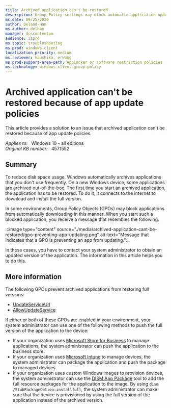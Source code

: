 ```yaml
---
title: Archived application can't be restored
description: Group Policy settings may block automatic application updates. Blocked on-demand applications must be updated by other means before they can be used.
ms.date: 09/25/2020
author: Deland-Han 
ms.author: delhan
manager: dcscontentpm
audience: itpro
ms.topic: troubleshooting
ms.prod: windows-client
localization_priority: medium
ms.reviewer: kaushika, erwong
ms.prod-support-area-path: AppLocker or software restriction policies
ms.technology: windows-client-group-policy
---
```

# Archived application can't be restored because of app update policies

This article provides a solution to an issue that archived application can't be restored because of app update policies.

_Applies to:_ &nbsp; Windows 10 - all editions  
_Original KB number:_ &nbsp; 4571552

## Summary

To reduce disk space usage, Windows automatically archives applications that you don't use frequently. On a new Windows device, some applications are archived out-of-the-box. The first time you start an archived application, the application has to be restored. To do it, it connects to the internet to download and install the full version.

In some environments, Group Policy Objects (GPOs) may block applications from automatically downloading in this manner. When you start such a blocked application, you receive a message that resembles the following.

:::image type="content" source="./media/archived-application-cant-be-restored/gpo-preventing-app-updating.png" alt-text="Message that indicates that a GPO is preventing an app from updating.":::

In these cases, you have to contact your system administrator to obtain an updated version of the application. The information in this article helps you to do this.

## More information

The following GPOs prevent archived applications from restoring full versions:

- [UpdateServiceUrl](/windows/client-management/mdm/policy-csp-update#update-updateserviceurl)
- [AllowUpdateService](/windows/client-management/mdm/policy-csp-update#update-allowupdateservice)

If either or both of these GPOs are enabled in your environment, your system administrator can use one of the following methods to push the full version of the application to the device:

- If your organization uses [Microsoft Store for Business](https://businessstore.microsoft.com/store) to manage applications, the system administrator can push the application to the business store.
- If your organization uses [Microsoft Intune](/mem/intune/apps/apps-add) to manage devices, the system administrator can package the application and push the package to managed devices.
- If your organization uses custom Windows images to provision devices, the system administrator can use the [DISM App Package](/windows-hardware/manufacture/desktop/dism-app-package--appx-or-appxbundle--servicing-command-line-options) tool to add the full resource packages for the application to the image. By using `dism /StubPackageOption:installfull`, the system administrator can make sure that the device is provisioned by using the full version of the application instead of the archived version.
